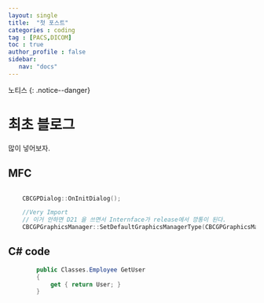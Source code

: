 ```yaml
---
layout: single
title:  "첫 포스트"
categories : coding
tag : [PACS,DICOM]
toc : true
author_profile : false
sidebar:
   nav: "docs"
---
```


노티스
{: .notice--danger}

# 최초 블로그

많이 넣어보자.

## MFC 
```c++

	CBCGPDialog::OnInitDialog();

	//Very Import
	// 이거 안하면 D21 을 쓰면서 Internface가 release에서 깡통이 된다.
	CBCGPGraphicsManager::SetDefaultGraphicsManagerType(CBCGPGraphicsManager::BCGP_GRAPHICS_MANAGER::BCGP_GRAPHICS_MANAGER_GDI_PLUS);
```

## C# code
```c#
        public Classes.Employee GetUser
        {
            get { return User; }
        }
```